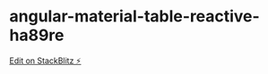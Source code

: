 # angular-material-table-reactive-ha89re

[Edit on StackBlitz ⚡️](https://stackblitz.com/edit/angular-material-table-reactive-1bacmv)